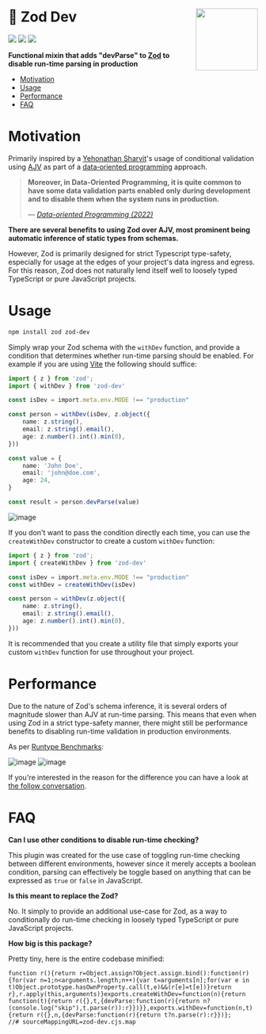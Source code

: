 <!-- omit in toc -->
# 🐇 Zod Dev <img align="right" src="https://m.media-amazon.com/images/W/MEDIAX_792452-T2/images/I/714Gevq7rtL.jpg" width="125">
[![](https://img.shields.io/npm/v/zod-dev)](https://www.npmjs.com/package/zod-dev)
[![](https://img.shields.io/npm/dm/zod-dev.svg)](https://www.npmjs.com/package/zod-dev)
![](https://img.shields.io/github/stars/schalkventer/zod-dev?style=social) 

**Functional mixin that adds "devParse" to [Zod](https://zod.dev/) to disable
run-time parsing in production**  

- [Motivation](#motivation)
- [Usage](#usage)
- [Performance](#performance)
- [FAQ](#faq)


# Motivation

Primarily inspired by a
[Yehonathan&nbsp;Sharvit](https://www.manning.com/books/data-oriented-programming)'s
usage of conditional validation using [AJV](https://ajv.js.org/) as part of a
[data&#8209;oriented&nbsp;programming](https://en.wikipedia.org/wiki/Data-oriented_design)
approach.

>**Moreover, in Data-Oriented Programming, it is quite common to have some data
> validation parts enabled only during development and to disable them when the
> system runs in production.**
>
> — _[Data-oriented Programming
> (2022)]([https://www.manning.com/books/data-oriented-programming](https://blog.klipse.tech/javascript/2021/09/30/data-validation-with-json-schema.html))_

**There are several benefits to using Zod over AJV, most prominent being automatic
inference of static types from schemas.**

However, Zod is primarily designed for
strict Typescript type-safety, especially for usage at the edges of your
project's data ingress and egress. For this reason, Zod does not naturally lend
itself well to loosely typed TypeScript or pure JavaScript projects. 

# Usage

```bash
npm install zod zod-dev
```

Simply wrap your Zod schema with the `withDev` function, and provide a condition
that determines whether run-time parsing should be enabled. For example if you
are using [Vite]() the following should suffice:

```ts
import { z } from 'zod';
import { withDev } from 'zod-dev'

const isDev = import.meta.env.MODE !== "production"

const person = withDev(isDev, z.object({
    name: z.string(),
    email: z.string().email(),
    age: z.number().int().min(0),
}))

const value = {
    name: 'John Doe',
    email: 'john@doe.com',
    age: 24,
}

const result = person.devParse(value)
```

![image](https://github.com/schalkventer/zod-dev/assets/14258328/175e5f9d-0b5e-4804-b04e-e20bd36c04f0)

If you don't want to pass the condition directly each time, you can use the
`createWithDev` constructor to create a custom `withDev` function:

```ts
import { z } from 'zod';
import { createWithDev } from 'zod-dev'

const isDev = import.meta.env.MODE !== "production"
const withDev = createWithDev(isDev)

const person = withDev(z.object({
    name: z.string(),
    email: z.string().email(),
    age: z.number().int().min(0),
}))
```

It is recommended that you create a utility file that simply exports your custom
`withDev` function for use throughout your project.

# Performance

Due to the nature of Zod's schema inference, it is several orders of magnitude
slower than AJV at run-time parsing. This means that even when using Zod in a
strict type-safety manner, there might still be performance benefits to
disabling run-time validation in production environments.

As per [Runtype
Benchmarks](https://moltar.github.io/typescript-runtime-type-benchmarks/):

![image](https://github.com/schalkventer/zod-dev/assets/14258328/490bbee0-d27c-44b1-a9d2-a151fc5aa756)
![image](https://github.com/schalkventer/zod-dev/assets/14258328/a01fa8a7-6a34-4fcc-96da-0571f18b1345)

If you're interested in the reason for the difference you can have a look at
[the follow conversation](https://github.com/colinhacks/zod/issues/205).

# FAQ

**Can I use other conditions to disable run-time checking?**

This plugin was created for the use case of toggling run-time checking between
different environments, however since it merely accepts a boolean condition,
parsing can effectively be toggle based on anything that can be expressed as
`true` or `false` in JavaScript.

**Is this meant to replace the Zod?**

No. It simply to provide an additional use-case for Zod, as a way to
conditionally do run-time checking in loosely typed TypeScript or pure
JavaScript projects.

**How big is this package?**

Pretty tiny, here is the entire codebase minified:

```
function r(){return r=Object.assign?Object.assign.bind():function(r){for(var n=1;n<arguments.length;n++){var t=arguments[n];for(var e in t)Object.prototype.hasOwnProperty.call(t,e)&&(r[e]=t[e])}return r},r.apply(this,arguments)}exports.createWithDev=function(n){return function(t){return r({},t,{devParse:function(r){return n?(console.log("skip"),t.parse(r)):r}})}},exports.withDev=function(n,t){return r({},n,{devParse:function(r){return t?n.parse(r):r}})};
//# sourceMappingURL=zod-dev.cjs.map
```

